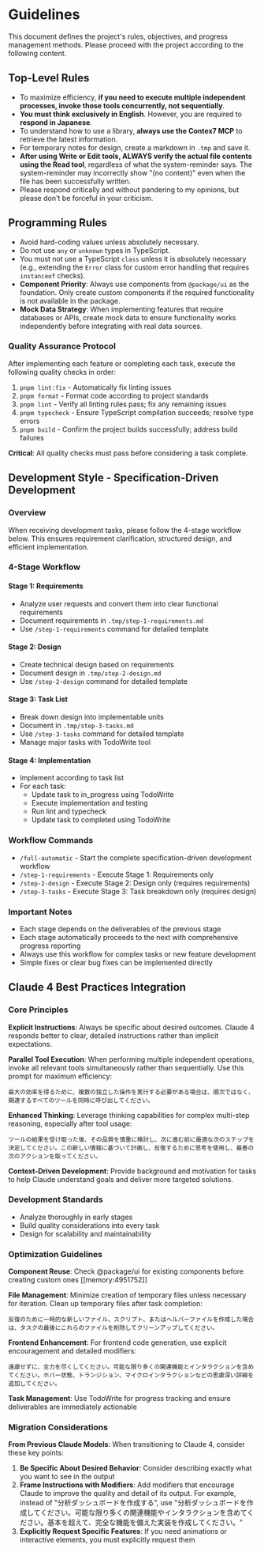 # Guidelines

This document defines the project's rules, objectives, and progress management methods. Please proceed with the project according to the following content.

## Top-Level Rules

- To maximize efficiency, **if you need to execute multiple independent processes, invoke those tools concurrently, not sequentially**.
- **You must think exclusively in English**. However, you are required to **respond in Japanese**.
- To understand how to use a library, **always use the Contex7 MCP** to retrieve the latest information.
- For temporary notes for design, create a markdown in `.tmp` and save it.
- **After using Write or Edit tools, ALWAYS verify the actual file contents using the Read tool**, regardless of what the system-reminder says. The system-reminder may incorrectly show "(no content)" even when the file has been successfully written.
- Please respond critically and without pandering to my opinions, but please don't be forceful in your criticism.

## Programming Rules

- Avoid hard-coding values unless absolutely necessary.
- Do not use `any` or `unknown` types in TypeScript.
- You must not use a TypeScript `class` unless it is absolutely necessary (e.g., extending the `Error` class for custom error handling that requires `instanceof` checks).
- **Component Priority**: Always use components from `@package/ui` as the foundation. Only create custom components if the required functionality is not available in the package.
- **Mock Data Strategy**: When implementing features that require databases or APIs, create mock data to ensure functionality works independently before integrating with real data sources.

### Quality Assurance Protocol

After implementing each feature or completing each task, execute the following quality checks in order:

1. `pnpm lint:fix` - Automatically fix linting issues
2. `pnpm format` - Format code according to project standards
3. `pnpm lint` - Verify all linting rules pass; fix any remaining issues
4. `pnpm typecheck` - Ensure TypeScript compilation succeeds; resolve type errors
5. `pnpm build` - Confirm the project builds successfully; address build failures

**Critical**: All quality checks must pass before considering a task complete.

## Development Style - Specification-Driven Development

### Overview

When receiving development tasks, please follow the 4-stage workflow below. This ensures requirement clarification, structured design, and efficient implementation.

### 4-Stage Workflow

#### Stage 1: Requirements

- Analyze user requests and convert them into clear functional requirements
- Document requirements in `.tmp/step-1-requirements.md`
- Use `/step-1-requirements` command for detailed template

#### Stage 2: Design

- Create technical design based on requirements
- Document design in `.tmp/step-2-design.md`
- Use `/step-2-design` command for detailed template

#### Stage 3: Task List

- Break down design into implementable units
- Document in `.tmp/step-3-tasks.md`
- Use `/step-3-tasks` command for detailed template
- Manage major tasks with TodoWrite tool

#### Stage 4: Implementation

- Implement according to task list
- For each task:
  - Update task to in_progress using TodoWrite
  - Execute implementation and testing
  - Run lint and typecheck
  - Update task to completed using TodoWrite

### Workflow Commands

- `/full-automatic` - Start the complete specification-driven development workflow
- `/step-1-requirements` - Execute Stage 1: Requirements only
- `/step-2-design` - Execute Stage 2: Design only (requires requirements)
- `/step-3-tasks` - Execute Stage 3: Task breakdown only (requires design)

### Important Notes

- Each stage depends on the deliverables of the previous stage
- Each stage automatically proceeds to the next with comprehensive progress reporting
- Always use this workflow for complex tasks or new feature development
- Simple fixes or clear bug fixes can be implemented directly

## Claude 4 Best Practices Integration

### Core Principles

**Explicit Instructions**: Always be specific about desired outcomes. Claude 4 responds better to clear, detailed instructions rather than implicit expectations.

**Parallel Tool Execution**: When performing multiple independent operations, invoke all relevant tools simultaneously rather than sequentially. Use this prompt for maximum efficiency:

```
最大の効率を得るために、複数の独立した操作を実行する必要がある場合は、順次ではなく、関連するすべてのツールを同時に呼び出してください。
```

**Enhanced Thinking**: Leverage thinking capabilities for complex multi-step reasoning, especially after tool usage:

```
ツールの結果を受け取った後、その品質を慎重に検討し、次に進む前に最適な次のステップを決定してください。この新しい情報に基づいて計画し、反復するために思考を使用し、最善の次のアクションを取ってください。
```

**Context-Driven Development**: Provide background and motivation for tasks to help Claude understand goals and deliver more targeted solutions.

### Development Standards

- Analyze thoroughly in early stages
- Build quality considerations into every task
- Design for scalability and maintainability

### Optimization Guidelines

**Component Reuse**: Check @package/ui for existing components before creating custom ones [[memory:4951752]]

**File Management**: Minimize creation of temporary files unless necessary for iteration. Clean up temporary files after task completion:

```
反復のために一時的な新しいファイル、スクリプト、またはヘルパーファイルを作成した場合は、タスクの最後にこれらのファイルを削除してクリーンアップしてください。
```

**Frontend Enhancement**: For frontend code generation, use explicit encouragement and detailed modifiers:

```
遠慮せずに、全力を尽くしてください。可能な限り多くの関連機能とインタラクションを含めてください。ホバー状態、トランジション、マイクロインタラクションなどの思慮深い詳細を追加してください。
```

**Task Management**: Use TodoWrite for progress tracking and ensure deliverables are immediately actionable

### Migration Considerations

**From Previous Claude Models**: When transitioning to Claude 4, consider these key points:

1. **Be Specific About Desired Behavior**: Consider describing exactly what you want to see in the output
2. **Frame Instructions with Modifiers**: Add modifiers that encourage Claude to improve the quality and detail of its output. For example, instead of "分析ダッシュボードを作成する", use "分析ダッシュボードを作成してください。可能な限り多くの関連機能やインタラクションを含めてください。基本を超えて、完全な機能を備えた実装を作成してください。"
3. **Explicitly Request Specific Features**: If you need animations or interactive elements, you must explicitly request them
